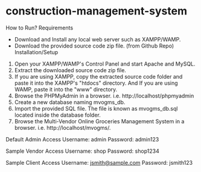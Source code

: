 # construction-management-system
How to Run?
Requirements
-	Download and Install any local web server such as XAMPP/WAMP.
-	Download the provided source code zip file. (from Github Repo)
Installation/Setup
1.	Open your XAMPP/WAMP's Control Panel and start Apache and MySQL.
2.	Extract the downloaded source code zip file.
3.	If you are using XAMPP, copy the extracted source code folder and paste it into the XAMPP's "htdocs" directory. And If you are using WAMP, paste it into the "www" directory.
4.	Browse the PHPMyAdmin in a browser. i.e. http://localhost/phpmyadmin
5.	Create a new database naming mvogms_db.
6.	Import the provided SQL file. The file is known as mvogms_db.sql located inside the database folder.
7.	Browse the Multi-Vendor Online Groceries Management System in a browser. i.e. http://localhost/mvogms/.

Default Admin Access
Username: admin
Password: admin123

Sample Vendor Access
Username: shop
Password: shop1234

Sample Client Access
Username: jsmith@sample.com
Password: jsmith123
